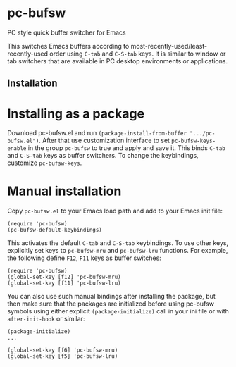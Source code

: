 # pc-bufsw
PC style quick buffer switcher for Emacs

This switches Emacs buffers according to most-recently-used/least-recently-used order using `C-tab` and `C-S-tab` keys. It is similar to window or tab switchers that are available in PC desktop environments or applications. 

Installation
------------

# Installing as a package

Download pc-bufsw.el and run `(package-install-from-buffer ".../pc-bufsw.el")`. After that use customization interface to set `pc-bufsw-keys-enable` in the group `pc-bufsw` to true and apply and save it. This binds `C-tab` and `C-S-tab` keys as buffer switchers. To change the keybindings, customize `pc-bufsw-keys`.

# Manual installation

Copy `pc-bufsw.el` to your Emacs load path and add to your Emacs init file:
```
(require 'pc-bufsw)
(pc-bufsw-default-keybindings)
```

This activates the default `C-tab` and `C-S-tab` keybindings. To use other keys, explicitly set keys to `pc-bufsw-mru` and `pc-bufsw-lru` functions. For example, the following define `F12`, `F11` keys as buffer switches:
```
(require 'pc-bufsw)
(global-set-key [f12] 'pc-bufsw-mru)
(global-set-key [f11] 'pc-bufsw-lru)
```

You can also use such manual bindings after installing the package, but then make sure that the packages are initialized before using pc-bufsw symbols using either explicit `(package-initialize)` call in your ini file or with `after-init-hook` or similar:

```
(package-initialize)
...

(global-set-key [f6] 'pc-bufsw-mru)
(global-set-key [f5] 'pc-bufsw-lru)
```
